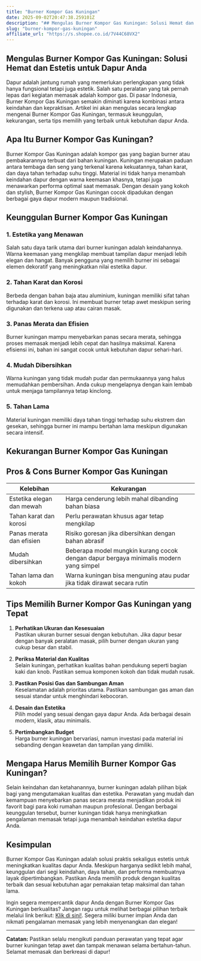 ```yaml
---
title: "Burner Kompor Gas Kuningan"
date: 2025-09-02T20:47:38.259101Z
description: "## Mengulas Burner Kompor Gas Kuningan: Solusi Hemat dan Estetis untuk Dapur Anda..."
slug: "burner-kompor-gas-kuningan"
affiliate_url: "https://s.shopee.co.id/7V44C68VX2"
---
```

## Mengulas Burner Kompor Gas Kuningan: Solusi Hemat dan Estetis untuk Dapur Anda

Dapur adalah jantung rumah yang memerlukan perlengkapan yang tidak hanya fungsional tetapi juga estetik. Salah satu peralatan yang tak pernah lepas dari kegiatan memasak adalah kompor gas. Di pasar Indonesia, Burner Kompor Gas Kuningan semakin diminati karena kombinasi antara keindahan dan kepraktisan. Artikel ini akan mengulas secara lengkap mengenai Burner Kompor Gas Kuningan, termasuk keunggulan, kekurangan, serta tips memilih yang terbaik untuk kebutuhan dapur Anda.

## Apa Itu Burner Kompor Gas Kuningan?

Burner Kompor Gas Kuningan adalah kompor gas yang bagian burner atau pembakarannya terbuat dari bahan kuningan. Kuningan merupakan paduan antara tembaga dan seng yang terkenal karena kekuatannya, tahan karat, dan daya tahan terhadap suhu tinggi. Material ini tidak hanya menambah keindahan dapur dengan warna keemasan khasnya, tetapi juga menawarkan performa optimal saat memasak. Dengan desain yang kokoh dan stylish, Burner Kompor Gas Kuningan cocok dipadukan dengan berbagai gaya dapur modern maupun tradisional.

## Keunggulan Burner Kompor Gas Kuningan

### 1. Estetika yang Menawan
Salah satu daya tarik utama dari burner kuningan adalah keindahannya. Warna keemasan yang mengkilap membuat tampilan dapur menjadi lebih elegan dan hangat. Banyak pengguna yang memilih burner ini sebagai elemen dekoratif yang meningkatkan nilai estetika dapur.

### 2. Tahan Karat dan Korosi
Berbeda dengan bahan baja atau aluminium, kuningan memiliki sifat tahan terhadap karat dan korosi. Ini membuat burner tetap awet meskipun sering digunakan dan terkena uap atau cairan masak.

### 3. Panas Merata dan Efisien
Burner kuningan mampu menyebarkan panas secara merata, sehingga proses memasak menjadi lebih cepat dan hasilnya maksimal. Karena efisiensi ini, bahan ini sangat cocok untuk kebutuhan dapur sehari-hari.

### 4. Mudah Dibersihkan
Warna kuningan yang tidak mudah pudar dan permukaannya yang halus memudahkan pembersihan. Anda cukup mengelapnya dengan kain lembab untuk menjaga tampilannya tetap kinclong.

### 5. Tahan Lama
Material kuningan memiliki daya tahan tinggi terhadap suhu ekstrem dan gesekan, sehingga burner ini mampu bertahan lama meskipun digunakan secara intensif.

## Kekurangan Burner Kompor Gas Kuningan

## Pros & Cons Burner Kompor Gas Kuningan

| **Kelebihan** | **Kekurangan** |
|----------------|----------------|
| Estetika elegan dan mewah | Harga cenderung lebih mahal dibanding bahan biasa |
| Tahan karat dan korosi | Perlu perawatan khusus agar tetap mengkilap |
| Panas merata dan efisien | Risiko goresan jika dibersihkan dengan bahan abrasif |
| Mudah dibersihkan | Beberapa model mungkin kurang cocok dengan dapur bergaya minimalis modern yang simpel |
| Tahan lama dan kokoh | Warna kuningan bisa menguning atau pudar jika tidak dirawat secara rutin |

## Tips Memilih Burner Kompor Gas Kuningan yang Tepat

1. **Perhatikan Ukuran dan Kesesuaian**  
Pastikan ukuran burner sesuai dengan kebutuhan. Jika dapur besar dengan banyak peralatan masak, pilih burner dengan ukuran yang cukup besar dan stabil.

2. **Periksa Material dan Kualitas**  
Selain kuningan, perhatikan kualitas bahan pendukung seperti bagian kaki dan knob. Pastikan semua komponen kokoh dan tidak mudah rusak.

3. **Pastikan Posisi Gas dan Sambungan Aman**  
Keselamatan adalah prioritas utama. Pastikan sambungan gas aman dan sesuai standar untuk menghindari kebocoran.

4. **Desain dan Estetika**  
Pilih model yang sesuai dengan gaya dapur Anda. Ada berbagai desain modern, klasik, atau minimalis.

5. **Pertimbangkan Budget**  
Harga burner kuningan bervariasi, namun investasi pada material ini sebanding dengan keawetan dan tampilan yang dimiliki.

## Mengapa Harus Memilih Burner Kompor Gas Kuningan?

Selain keindahan dan ketahanannya, burner kuningan adalah pilihan bijak bagi yang mengutamakan kualitas dan estetika. Perawatan yang mudah dan kemampuan menyebarkan panas secara merata menjadikan produk ini favorit bagi para koki rumahan maupun profesional. Dengan berbagai keunggulan tersebut, burner kuningan tidak hanya meningkatkan pengalaman memasak tetapi juga menambah keindahan estetika dapur Anda.

## Kesimpulan

Burner Kompor Gas Kuningan adalah solusi praktis sekaligus estetis untuk meningkatkan kualitas dapur Anda. Meskipun harganya sedikit lebih mahal, keunggulan dari segi keindahan, daya tahan, dan performa membuatnya layak dipertimbangkan. Pastikan Anda memilih produk dengan kualitas terbaik dan sesuai kebutuhan agar pemakaian tetap maksimal dan tahan lama.

Ingin segera mempercantik dapur Anda dengan Burner Kompor Gas Kuningan berkualitas? Jangan ragu untuk melihat berbagai pilihan terbaik melalui link berikut: [Klik di sini!](https://s.shopee.co.id/7V44C68VX2). Segera miliki burner impian Anda dan nikmati pengalaman memasak yang lebih menyenangkan dan elegan!

---

**Catatan:** Pastikan selalu mengikuti panduan perawatan yang tepat agar burner kuningan tetap awet dan tampak menawan selama bertahun-tahun. Selamat memasak dan berkreasi di dapur!